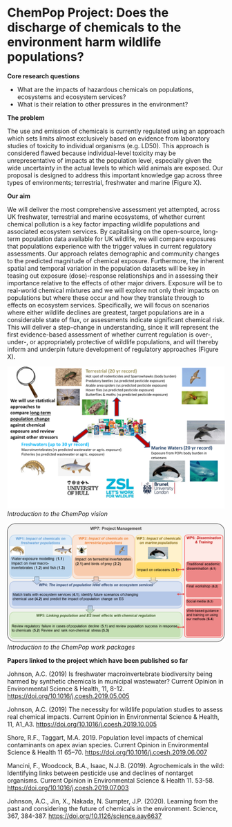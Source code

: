 


# ChemPop Project: Does the discharge of chemicals to the environment harm wildlife populations? 

**Core research questions**

+ What are the impacts of hazardous chemicals on populations, ecosystems and ecosystem services?
+ What is their relation to other pressures in the environment?

**The problem** 

The use and emission of chemicals is currently regulated using an approach which sets limits almost exclusively based on evidence from laboratory studies of toxicity to individual organisms (e.g. LD50). This approach is considered flawed because individual-level toxicity may be unrepresentative of impacts at the population level, especially given the wide uncertainty in the actual levels to which wild animals are exposed. Our proposal is designed to address this important knowledge gap across three types of environments; terrestrial, freshwater and marine (Figure X). 

**Our aim** 

We will deliver the most comprehensive assessment yet attempted, across UK freshwater, terrestrial and marine ecosystems, of whether current chemical pollution is a key factor impacting wildlife populations and associated ecosystem services. By capitalising on the open-source, long-term population data available for UK wildlife, we will compare exposures that populations experience with the trigger values in current regulatory assessments. Our approach relates demographic and community changes to the predicted magnitude of chemical exposure. Furthermore, the inherent spatial and temporal variation in the population datasets will be key in teasing out exposure (dose)-response relationships and in assessing their importance relative to the effects of other major drivers. Exposure will be to real-world chemical mixtures and we will explore not only their impacts on populations but where these occur and how they translate through to effects on ecosystem services. Specifically, we will focus on scenarios where either wildlife declines are greatest, target populations are in a considerable state of flux, or assessments indicate significant chemical risk. This will deliver a step-change in understanding, since it will represent the first evidence-based assessment of whether current regulation is over-, under-, or appropriately protective of wildlife populations, and will thereby inform and underpin future development of regulatory approaches (Figure X).


![](/assets/img/ChemPopFig1.png)
*Introduction to the ChemPop vision*


![](/assets/img/ChemPopFig2.png)
*Introduction to the ChemPop work packages*


**Papers linked to the project which have been published so far**

Johnson, A.C. (2019) Is freshwater macroinvertebrate biodiversity being harmed by synthetic chemicals in municipal wastewater?  Current Opinion in Environmental Science & Health, 11, 8-12. https://doi.org/10.1016/j.coesh.2019.05.005

Johnson, A.C. (2019) The necessity for wildlife population studies to assess real chemical impacts. Current Opinion in Environmental Science & Health, 11, A1_A3.    https://doi.org/10.1016/j.coesh.2019.10.005

Shore, R.F., Taggart, M.A. 2019. Population level impacts of chemical contaminants on apex avian species. Current Opinion in Environmental Science & Health 11 65–70. https://doi.org/10.1016/j.coesh.2019.06.007

Mancini, F., Woodcock, B.A., Isaac, N.J.B. (2019).  Agrochemicals in the wild: Identifying links between pesticide use and declines of nontarget organisms. Current Opinion in Environmental Science & Health 11. 53-58. https://doi.org/10.1016/j.coesh.2019.07.003

Johnson, A.C., Jin, X., Nakada, N. Sumpter, J.P. (2020).  Learning from the past and considering the future of chemicals in the environment.  Science, 367, 384-387.
https://doi.org/10.1126/science.aay6637
